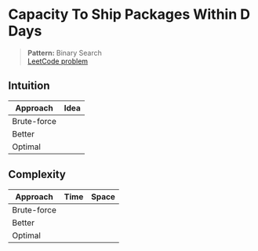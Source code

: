 # Capacity To Ship Packages Within D Days

> **Pattern:** Binary Search  
> [LeetCode problem](https://leetcode.com/problems/capacity-to-ship-packages-within-d-days/)

## Intuition

| Approach | Idea |
|----------|------|
| Brute-force | |
| Better | |
| Optimal | |

## Complexity

| Approach  | Time | Space |
|-----------|------|-------|
| Brute-force |  |  |
| Better |  |  |
| Optimal |  |  |

